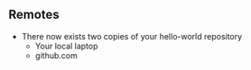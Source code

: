 
## Remotes

* There now exists two copies of your hello-world repository
    * Your local laptop
    * github.com

